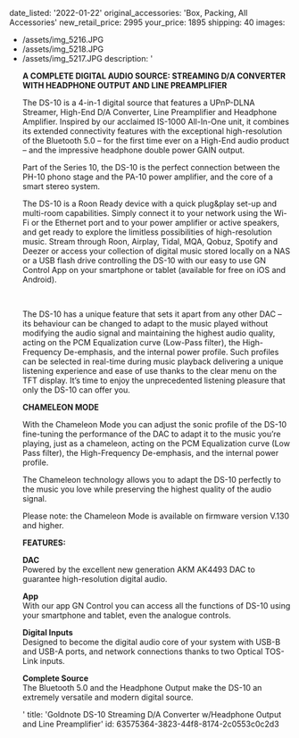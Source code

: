 date_listed: '2022-01-22'
original_accessories: 'Box, Packing, All Accessories'
new_retail_price: 2995
your_price: 1895
shipping: 40
images:
  - /assets/img_5216.JPG
  - /assets/img_5218.JPG
  - /assets/img_5217.JPG
description: '<p><strong>A COMPLETE DIGITAL AUDIO SOURCE: STREAMING D/A CONVERTER WITH HEADPHONE OUTPUT AND LINE PREAMPLIFIER</strong></p><p>The DS-10 is a 4-in-1 digital source that features a UPnP-DLNA Streamer, High-End D/A Converter, Line Preamplifier and Headphone Amplifier. Inspired by our acclaimed IS-1000 All-In-One unit, it combines its extended connectivity features with the exceptional high-resolution of the Bluetooth 5.0 – for the first time ever on a High-End audio product – and the impressive headphone double power GAIN output.</p><p>Part of the Series 10, the DS-10 is the perfect connection between the PH-10 phono stage and the PA-10 power amplifier, and the core of a smart stereo system.</p><p>The DS-10 is a Roon Ready device with a quick plug&amp;play set-up and multi-room capabilities. Simply connect it to your network using the Wi-Fi or the Ethernet port and to your power amplifier or active speakers, and get ready to explore the limitless possibilities of high-resolution music. Stream through Roon, Airplay, Tidal, MQA, Qobuz, Spotify and Deezer or access your collection of digital music stored locally on a NAS or a USB flash drive controlling the DS-10 with our easy to use GN Control App on your smartphone or tablet (available for free on iOS and Android).</p><p><br></p><p>The DS-10 has a unique feature that sets it apart from any other DAC – its behaviour can be changed to adapt to the music played without modifying the audio signal and maintaining the highest audio quality, acting on the PCM Equalization curve (Low-Pass filter), the High-Frequency De-emphasis, and the internal power profile. Such profiles can be selected in real-time during music playback delivering a unique listening experience and ease of use thanks to the clear menu on the TFT display. It’s time to enjoy the unprecedented listening pleasure that only the DS-10 can offer you.</p><p><strong>CHAMELEON MODE</strong></p><p>With the Chameleon Mode you can adjust the sonic profile of the DS-10 fine-tuning the performance of the DAC to adapt it to the music you’re playing, just as a chameleon, acting on the PCM Equalization curve (Low Pass filter), the High-Frequency De-emphasis, and the internal power profile.</p><p>The Chameleon technology allows you to adapt the DS-10 perfectly to the music you love while preserving the highest quality of the audio signal.</p><p>Please note: the Chameleon Mode is available on firmware version V.130 and higher.</p><p><strong>FEATURES:</strong></p><p><strong>DAC</strong><br>Powered by the excellent new generation AKM AK4493 DAC to guarantee high-resolution digital audio.</p><p><strong>App</strong><br>With our app GN Control you can access all the functions of DS-10 using your smartphone and tablet, even the analogue controls.</p><p><strong>Digital Inputs</strong><br>Designed to become the digital audio core of your system with USB-B and USB-A ports, and network connections thanks to two Optical TOS-Link inputs.</p><p><strong>Complete Source</strong><br>The Bluetooth 5.0 and the Headphone Output make the DS-10 an extremely versatile and modern digital source.</p>'
title: 'Goldnote DS-10 Streaming D/A Converter w/Headphone Output and Line Preamplifier'
id: 63575364-3823-44f8-8174-2c0553c0c2d3
